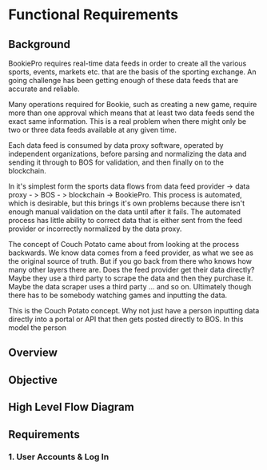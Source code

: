 # Functional Requirements

## Background

BookiePro requires real-time data feeds in order to create all the various sports, events, markets etc. that are the basis of the sporting exchange. An going challenge has been getting enough of these data feeds that are accurate and reliable.

Many operations required for Bookie, such as creating a new game, require more than one approval which means that at least two data feeds send the exact same information. This is a real problem when there might only be two or three data feeds available at any given time.

Each data feed is consumed by data proxy software, operated by independent organizations, before parsing and normalizing the data and sending it through to BOS for validation, and then finally on to the blockchain.

In it's simplest form the sports data flows from data feed provider -&gt; data proxy - &gt; BOS - &gt; blockchain -&gt; BookiePro. This process is automated, which is desirable, but this brings it's own problems because there isn't enough manual validation on the data until after it fails. The automated process has little ability to correct data that is either sent from the feed provider or incorrectly normalized by the data proxy.

The concept of Couch Potato came about from looking at the process backwards. We know data comes from a feed provider, as what we see as the original source of truth. But if you go back from there who knows how many other layers there are. Does the feed provider get their data directly? Maybe they use a third party to scrape the data and then they purchase it. Maybe the data scraper uses a third party ... and so on. Ultimately though there has to be somebody watching games and inputting the data.

This is the Couch Potato concept. Why not just have a person inputting data directly into a portal or API that then gets posted directly to BOS. In this model the person 



## Overview



## Objective



## High Level Flow Diagram





## Requirements

### 1. User Accounts & Log In





